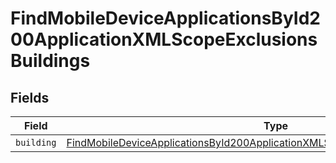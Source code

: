 # FindMobileDeviceApplicationsById200ApplicationXMLScopeExclusionsBuildings


## Fields

| Field                                                                                                                                                                                             | Type                                                                                                                                                                                              | Required                                                                                                                                                                                          | Description                                                                                                                                                                                       |
| ------------------------------------------------------------------------------------------------------------------------------------------------------------------------------------------------- | ------------------------------------------------------------------------------------------------------------------------------------------------------------------------------------------------- | ------------------------------------------------------------------------------------------------------------------------------------------------------------------------------------------------- | ------------------------------------------------------------------------------------------------------------------------------------------------------------------------------------------------- |
| `building`                                                                                                                                                                                        | [FindMobileDeviceApplicationsById200ApplicationXMLScopeExclusionsBuildingsBuilding](../../models/operations/findmobiledeviceapplicationsbyid200applicationxmlscopeexclusionsbuildingsbuilding.md) | :heavy_minus_sign:                                                                                                                                                                                | N/A                                                                                                                                                                                               |